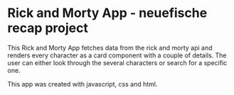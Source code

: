 # Rick and Morty App - neuefische recap project

This Rick and Morty App fetches data from the rick and morty api and renders every character as a card component with a couple of details. The user can either look through the several characters or search for a specific one.

This app was created with javascript, css and html.

